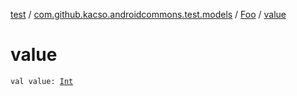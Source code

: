 [test](../../index.md) / [com.github.kacso.androidcommons.test.models](../index.md) / [Foo](index.md) / [value](./value.md)

# value

`val value: `[`Int`](https://kotlinlang.org/api/latest/jvm/stdlib/kotlin/-int/index.html)